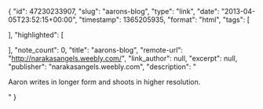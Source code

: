 {
  "id": 47230233907,
  "slug": "aarons-blog",
  "type": "link",
  "date": "2013-04-05T23:52:15+00:00",
  "timestamp": 1365205935,
  "format": "html",
  "tags": [

  ],
  "highlighted": [

  ],
  "note_count": 0,
  "title": "aarons-blog",
  "remote-url": "http://narakasangels.weebly.com/",
  "link_author": null,
  "excerpt": null,
  "publisher": "narakasangels.weebly.com",
  "description": "<p>Aaron writes in longer form and shoots in higher resolution.</p>"
}

